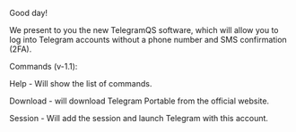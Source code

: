 Good day!

We present to you the new TelegramQS software, which will allow you to log into Telegram accounts without a phone number and SMS confirmation (2FA).

Commands (v-1.1):

Help - Will show the list of commands.

Download - will download Telegram Portable from the official website.

Session - Will add the session and launch Telegram with this account.
